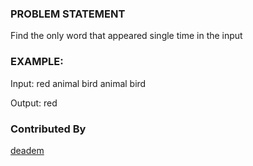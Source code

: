 ### PROBLEM STATEMENT
Find the only word that appeared single time in the input

###  EXAMPLE:
Input:
red
animal
bird
animal
bird

Output: red

### Contributed By
[deadem](https://github.com/deadem)
